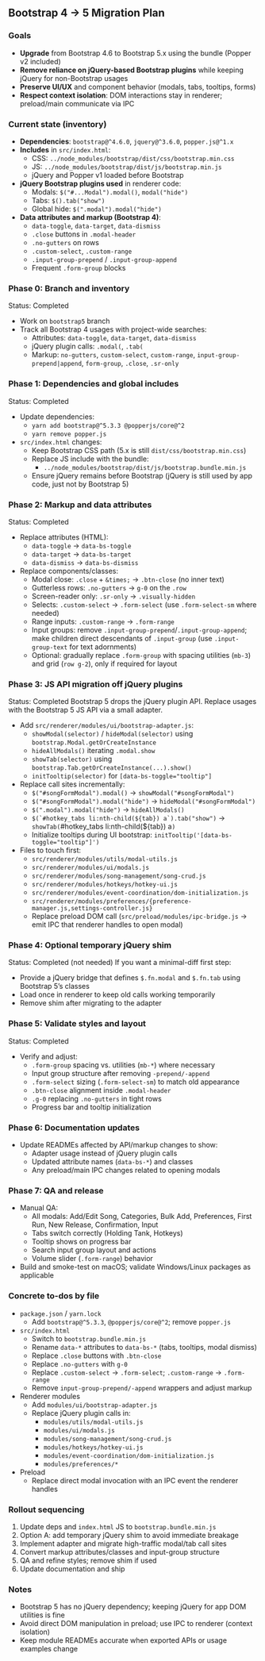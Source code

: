 ## Bootstrap 4 → 5 Migration Plan

### Goals
- **Upgrade** from Bootstrap 4.6 to Bootstrap 5.x using the bundle (Popper v2 included)
- **Remove reliance on jQuery-based Bootstrap plugins** while keeping jQuery for non-Bootstrap usages
- **Preserve UI/UX** and component behavior (modals, tabs, tooltips, forms)
- **Respect context isolation**: DOM interactions stay in renderer; preload/main communicate via IPC

### Current state (inventory)
- **Dependencies**: `bootstrap@^4.6.0`, `jquery@^3.6.0`, `popper.js@^1.x`
- **Includes** in `src/index.html`:
  - CSS: `../node_modules/bootstrap/dist/css/bootstrap.min.css`
  - JS: `../node_modules/bootstrap/dist/js/bootstrap.min.js`
  - jQuery and Popper v1 loaded before Bootstrap
- **jQuery Bootstrap plugins used** in renderer code:
  - Modals: `$("#...Modal").modal()`, `modal("hide")`
  - Tabs: `$().tab("show")`
  - Global hide: `$(".modal").modal("hide")`
- **Data attributes and markup (Bootstrap 4)**:
  - `data-toggle`, `data-target`, `data-dismiss`
  - `.close` buttons in `.modal-header`
  - `.no-gutters` on rows
  - `.custom-select`, `.custom-range`
  - `.input-group-prepend` / `.input-group-append`
  - Frequent `.form-group` blocks

### Phase 0: Branch and inventory
Status: Completed
- Work on `bootstrap5` branch
- Track all Bootstrap 4 usages with project-wide searches:
  - Attributes: `data-toggle`, `data-target`, `data-dismiss`
  - jQuery plugin calls: `.modal(`, `.tab(`
  - Markup: `no-gutters`, `custom-select`, `custom-range`, `input-group-prepend|append`, `form-group`, `.close`, `.sr-only`

### Phase 1: Dependencies and global includes
Status: Completed
- Update dependencies:
  - `yarn add bootstrap@^5.3.3 @popperjs/core@^2`
  - `yarn remove popper.js`
- `src/index.html` changes:
  - Keep Bootstrap CSS path (5.x is still `dist/css/bootstrap.min.css`)
  - Replace JS include with the bundle:
    - `../node_modules/bootstrap/dist/js/bootstrap.bundle.min.js`
  - Ensure jQuery remains before Bootstrap (jQuery is still used by app code, just not by Bootstrap 5)

### Phase 2: Markup and data attributes
Status: Completed
- Replace attributes (HTML):
  - `data-toggle` → `data-bs-toggle`
  - `data-target` → `data-bs-target`
  - `data-dismiss` → `data-bs-dismiss`
- Replace components/classes:
  - Modal close: `.close` + `&times;` → `.btn-close` (no inner text)
  - Gutterless rows: `.no-gutters` → `g-0` on the `.row`
  - Screen-reader only: `.sr-only` → `.visually-hidden`
  - Selects: `.custom-select` → `.form-select` (use `.form-select-sm` where needed)
  - Range inputs: `.custom-range` → `.form-range`
  - Input groups: remove `.input-group-prepend`/`.input-group-append`; make children direct descendants of `.input-group` (use `.input-group-text` for text adornments)
  - Optional: gradually replace `.form-group` with spacing utilities (`mb-3`) and grid (`row g-2`), only if required for layout

### Phase 3: JS API migration off jQuery plugins
Status: Completed
Bootstrap 5 drops the jQuery plugin API. Replace usages with the Bootstrap 5 JS API via a small adapter.

- Add `src/renderer/modules/ui/bootstrap-adapter.js`:
  - `showModal(selector)` / `hideModal(selector)` using `bootstrap.Modal.getOrCreateInstance`
  - `hideAllModals()` iterating `.modal.show`
  - `showTab(selector)` using `bootstrap.Tab.getOrCreateInstance(...).show()`
  - `initTooltip(selector)` for `[data-bs-toggle="tooltip"]`
- Replace call sites incrementally:
  - `$("#songFormModal").modal()` → `showModal("#songFormModal")`
  - `$("#songFormModal").modal("hide")` → `hideModal("#songFormModal")`
  - `$(".modal").modal("hide")` → `hideAllModals()`
  - ``$(`#hotkey_tabs li:nth-child(${tab}) a`).tab("show")`` → `showTab(`#hotkey_tabs li:nth-child(${tab}) a`)`
  - Initialize tooltips during UI bootstrap: `initTooltip('[data-bs-toggle="tooltip"]')`
- Files to touch first:
  - `src/renderer/modules/utils/modal-utils.js`
  - `src/renderer/modules/ui/modals.js`
  - `src/renderer/modules/song-management/song-crud.js`
  - `src/renderer/modules/hotkeys/hotkey-ui.js`
  - `src/renderer/modules/event-coordination/dom-initialization.js`
  - `src/renderer/modules/preferences/{preference-manager.js,settings-controller.js}`
  - Replace preload DOM call (`src/preload/modules/ipc-bridge.js` → emit IPC that renderer handles to open modal)

### Phase 4: Optional temporary jQuery shim
Status: Completed (not needed)
If you want a minimal-diff first step:
- Provide a jQuery bridge that defines `$.fn.modal` and `$.fn.tab` using Bootstrap 5’s classes
- Load once in renderer to keep old calls working temporarily
- Remove shim after migrating to the adapter

### Phase 5: Validate styles and layout
Status: Completed
- Verify and adjust:
  - `.form-group` spacing vs. utilities (`mb-*`) where necessary
  - Input group structure after removing `-prepend/-append`
  - `.form-select` sizing (`.form-select-sm`) to match old appearance
  - `.btn-close` alignment inside `.modal-header`
  - `.g-0` replacing `.no-gutters` in tight rows
  - Progress bar and tooltip initialization

### Phase 6: Documentation updates
- Update READMEs affected by API/markup changes to show:
  - Adapter usage instead of jQuery plugin calls
  - Updated attribute names (`data-bs-*`) and classes
  - Any preload/main IPC changes related to opening modals

### Phase 7: QA and release
- Manual QA:
  - All modals: Add/Edit Song, Categories, Bulk Add, Preferences, First Run, New Release, Confirmation, Input
  - Tabs switch correctly (Holding Tank, Hotkeys)
  - Tooltip shows on progress bar
  - Search input group layout and actions
  - Volume slider (`.form-range`) behavior
- Build and smoke-test on macOS; validate Windows/Linux packages as applicable

### Concrete to-dos by file
- `package.json` / `yarn.lock`
  - Add `bootstrap@^5.3.3`, `@popperjs/core@^2`; remove `popper.js`
- `src/index.html`
  - Switch to `bootstrap.bundle.min.js`
  - Rename `data-*` attributes to `data-bs-*` (tabs, tooltips, modal dismiss)
  - Replace `.close` buttons with `.btn-close`
  - Replace `.no-gutters` with `g-0`
  - Replace `.custom-select` → `.form-select`; `.custom-range` → `.form-range`
  - Remove `input-group-prepend/-append` wrappers and adjust markup
- Renderer modules
  - Add `modules/ui/bootstrap-adapter.js`
  - Replace jQuery plugin calls in:
    - `modules/utils/modal-utils.js`
    - `modules/ui/modals.js`
    - `modules/song-management/song-crud.js`
    - `modules/hotkeys/hotkey-ui.js`
    - `modules/event-coordination/dom-initialization.js`
    - `modules/preferences/*`
- Preload
  - Replace direct modal invocation with an IPC event the renderer handles

### Rollout sequencing
1. Update deps and `index.html` JS to `bootstrap.bundle.min.js`
2. Option A: add temporary jQuery shim to avoid immediate breakage
3. Implement adapter and migrate high-traffic modal/tab call sites
4. Convert markup attributes/classes and input-group structure
5. QA and refine styles; remove shim if used
6. Update documentation and ship

### Notes
- Bootstrap 5 has no jQuery dependency; keeping jQuery for app DOM utilities is fine
- Avoid direct DOM manipulation in preload; use IPC to renderer (context isolation)
- Keep module READMEs accurate when exported APIs or usage examples change


